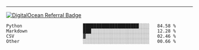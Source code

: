 ---
[![DigitalOcean Referral Badge](https://web-platforms.sfo2.digitaloceanspaces.com/WWW/Badge%203.svg)](https://www.digitalocean.com/?refcode=37fa54d82492&utm_campaign=Referral_Invite&utm_medium=Referral_Program&utm_source=badge)

<!--START_SECTION:waka-->

```text
Python                       █████████████████████░░░░   84.58 %
Markdown                     ███░░░░░░░░░░░░░░░░░░░░░░   12.28 %
CSV                          ▓░░░░░░░░░░░░░░░░░░░░░░░░   02.46 %
Other                        ░░░░░░░░░░░░░░░░░░░░░░░░░   00.66 %
```

<!--END_SECTION:waka-->


[linkedin]: https://www.linkedin.com/in/mohamed-elh/


